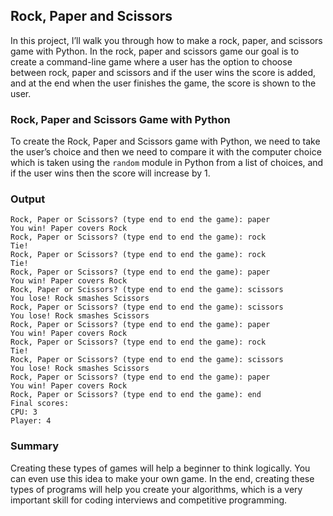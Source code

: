 ## Rock, Paper and Scissors

In this project, I’ll walk you through how to make a rock, paper, and scissors game with Python. In the rock, paper and scissors game our goal is to create a command-line game where a user has the option to choose between rock, paper and scissors and if the user wins the score is added, and at the end when the user finishes the game, the score is shown to the user.

### Rock, Paper and Scissors Game with Python

To create the Rock, Paper and Scissors game with Python, we need to take the user’s choice and then we need to compare it with the computer choice which is taken using the `random` module in Python from a list of choices, and if the user wins then the score will increase by 1.

### Output

```
Rock, Paper or Scissors? (type end to end the game): paper
You win! Paper covers Rock
Rock, Paper or Scissors? (type end to end the game): rock
Tie!
Rock, Paper or Scissors? (type end to end the game): rock
Tie!
Rock, Paper or Scissors? (type end to end the game): paper
You win! Paper covers Rock
Rock, Paper or Scissors? (type end to end the game): scissors
You lose! Rock smashes Scissors
Rock, Paper or Scissors? (type end to end the game): scissors
You lose! Rock smashes Scissors
Rock, Paper or Scissors? (type end to end the game): paper
You win! Paper covers Rock
Rock, Paper or Scissors? (type end to end the game): rock
Tie!
Rock, Paper or Scissors? (type end to end the game): scissors
You lose! Rock smashes Scissors
Rock, Paper or Scissors? (type end to end the game): paper
You win! Paper covers Rock
Rock, Paper or Scissors? (type end to end the game): end
Final scores:
CPU: 3       
Player: 4 
```

### Summary

Creating these types of games will help a beginner to think logically. You can even use this idea to make your own game. In the end, creating these types of programs will help you create your algorithms, which is a very important skill for coding interviews and competitive programming.
